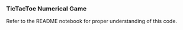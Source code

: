 ### TicTacToe Numerical Game ###

Refer to the README notebook for proper understanding of this code.